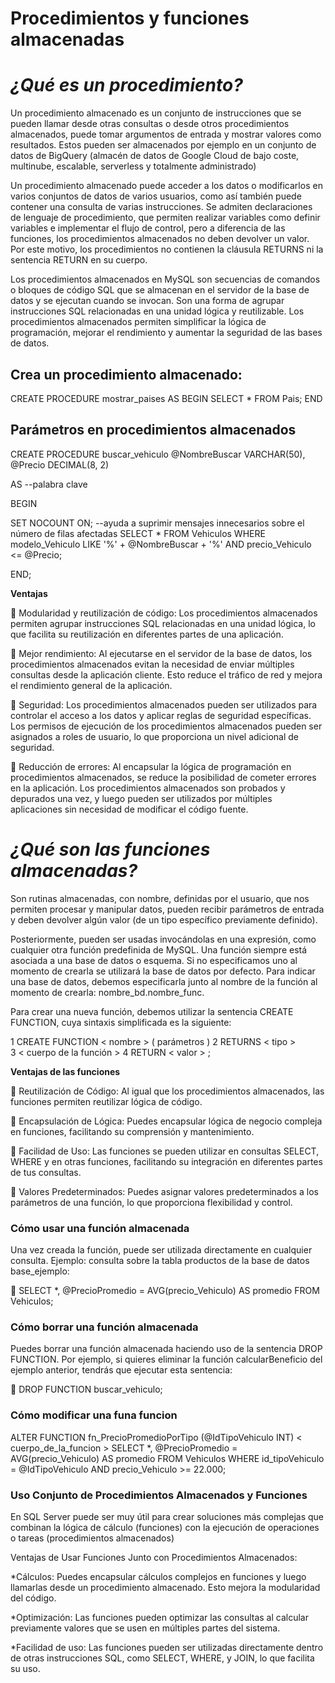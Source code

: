 #   Procedimientos y funciones almacenadas

#   *¿Qué es un procedimiento?*


Un procedimiento almacenado es un conjunto de instrucciones que se pueden llamar desde otras consultas o desde otros procedimientos almacenados, puede tomar argumentos de entrada y mostrar valores como resultados. Estos pueden ser almacenados por ejemplo en un conjunto de datos de BigQuery (almacén de datos de Google Cloud de bajo coste, multinube, escalable, serverless y totalmente administrado) 

Un procedimiento almacenado puede acceder a los datos o modificarlos en varios conjuntos de datos de varios usuarios, como así también puede contener una consulta de varias instrucciones.
Se  admiten declaraciones de lenguaje de procedimiento, que permiten realizar variables como definir variables e implementar el flujo de control, pero a diferencia de las funciones, los procedimientos almacenados no deben devolver un valor. Por este motivo, los procedimientos no contienen la cláusula RETURNS ni la sentencia RETURN en su cuerpo. 

Los procedimientos almacenados en MySQL son secuencias de comandos o bloques de código SQL que se almacenan en el servidor de la base de datos y se ejecutan cuando se invocan. Son una forma de agrupar instrucciones SQL relacionadas en una unidad lógica y reutilizable. Los procedimientos almacenados permiten simplificar la lógica de programación, mejorar el rendimiento y aumentar la seguridad de las bases de datos.

Crea un procedimiento almacenado:
----------------------------------

CREATE PROCEDURE mostrar_paises
AS 
BEGIN 
	SELECT * FROM Pais; 
END


Parámetros en procedimientos almacenados
---------------------------------------

CREATE PROCEDURE buscar_vehiculo
	@NombreBuscar VARCHAR(50),
        @Precio DECIMAL(8, 2)
	
AS --palabra clave 

BEGIN 

 SET NOCOUNT ON; 	--ayuda a suprimir mensajes innecesarios sobre el número de filas afectadas
SELECT * FROM Vehiculos WHERE  modelo_Vehiculo LIKE '%' + @NombreBuscar + '%' AND precio_Vehiculo <= @Precio;

END; 

**Ventajas**

 Modularidad y reutilización de código: Los procedimientos almacenados permiten agrupar instrucciones SQL relacionadas en una unidad lógica, lo que facilita su reutilización en diferentes partes de una aplicación.

 Mejor rendimiento: Al ejecutarse en el servidor de la base de datos, los procedimientos almacenados evitan la necesidad de enviar múltiples consultas desde la aplicación cliente. Esto reduce el tráfico de red y mejora el rendimiento general de la aplicación.

 Seguridad: Los procedimientos almacenados pueden ser utilizados para controlar el acceso a los datos y aplicar reglas de seguridad específicas. Los permisos de ejecución de los procedimientos almacenados pueden ser asignados a roles de usuario, lo que proporciona un nivel adicional de seguridad.

 Reducción de errores: Al encapsular la lógica de programación en procedimientos almacenados, se reduce la posibilidad de cometer errores en la aplicación. Los procedimientos almacenados son probados y depurados una vez, y luego pueden ser utilizados por múltiples aplicaciones sin necesidad de modificar el código fuente.


# *¿Qué son las funciones almacenadas?*

Son rutinas almacenadas, con nombre, definidas por el usuario, que nos permiten procesar y manipular datos, pueden recibir parámetros de entrada y deben devolver algún valor (de un tipo específico previamente definido). 

Posteriormente, pueden ser usadas invocándolas en una expresión, como cualquier otra función predefinida de MySQL. Una función siempre está asociada a una base de datos o esquema. Si no especificamos uno al momento de crearla se utilizará la base de datos por defecto. 
Para indicar una base de datos, debemos especificarla junto al nombre de la función al momento de crearla: nombre_bd.nombre_func. 

Para crear una nueva función, debemos utilizar la sentencia CREATE FUNCTION, cuya sintaxis simplificada es la siguiente: 

1 CREATE FUNCTION < nombre >  ( parámetros )
2 RETURNS < tipo >  
3  < cuerpo de la función >
4 RETURN  < valor > ; 

**Ventajas de las funciones**

 Reutilización de Código: Al igual que los procedimientos almacenados, las funciones permiten reutilizar lógica de código.

 Encapsulación de Lógica: Puedes encapsular lógica de negocio compleja en funciones, facilitando su comprensión y mantenimiento.

 Facilidad de Uso: Las funciones se pueden utilizar en consultas SELECT, WHERE y en otras funciones, facilitando su integración en diferentes partes de tus consultas.

 Valores Predeterminados: Puedes asignar valores predeterminados a los parámetros de una función, lo que proporciona flexibilidad y control.

### Cómo usar una función almacenada

 Una vez creada la función, puede ser utilizada directamente en cualquier consulta. Ejemplo: consulta sobre la tabla productos de la base de datos base_ejemplo: 
 
 SELECT *, @PrecioPromedio = AVG(precio_Vehiculo) AS promedio FROM Vehiculos;

### Cómo borrar una función almacenada 

Puedes borrar una función almacenada haciendo uso de la sentencia DROP FUNCTION. Por ejemplo, si quieres eliminar la función calcularBeneficio del ejemplo anterior, tendrás que ejecutar esta sentencia: 

 DROP FUNCTION buscar_vehiculo;

### Cómo modificar una funa funcion

ALTER FUNCTION fn_PrecioPromedioPorTipo
    (@IdTipoVehiculo INT)
< cuerpo_de_la_funcion >
SELECT *, @PrecioPromedio = AVG(precio_Vehiculo) AS promedio FROM Vehiculos
WHERE id_tipoVehiculo = @IdTipoVehiculo
      AND precio_Vehiculo >= 22.000;


### Uso Conjunto de Procedimientos Almacenados y Funciones 

En SQL Server puede ser muy útil para crear soluciones más complejas que combinan la lógica de cálculo (funciones) con la ejecución de operaciones o tareas (procedimientos almacenados)

Ventajas de Usar Funciones Junto con Procedimientos Almacenados:

*Cálculos: Puedes encapsular cálculos complejos en funciones y luego llamarlas desde un procedimiento almacenado. Esto mejora la modularidad del código.

*Optimización: Las funciones pueden optimizar las consultas al calcular previamente valores que se usen en múltiples partes del sistema.

*Facilidad de uso: Las funciones pueden ser utilizadas directamente dentro de otras instrucciones SQL, como SELECT, WHERE, y JOIN, lo que facilita su uso.


